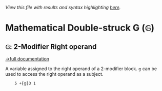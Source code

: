 *View this file with results and syntax highlighting [here](https://mlochbaum.github.io/BQN/help/2-modifierrightoperand.html).*

# Mathematical Double-struck G (`𝔾`)

## `𝔾`: 2-Modifier Right operand
[→full documentation](../doc/syntax.md#blocks)

A variable assigned to the right operand of a 2-modifier block. `𝕘` can be used to access the right operand as a subject.

        5 +{𝕘}3 1
